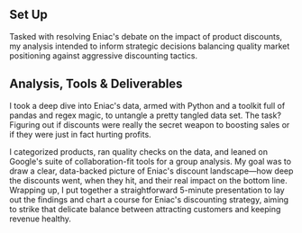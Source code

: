 ## Set Up
Tasked with resolving Eniac's debate on the impact of product discounts, my analysis intended to inform strategic decisions balancing quality market positioning against aggressive discounting tactics.

## Analysis, Tools & Deliverables
I took a deep dive into Eniac's data, armed with Python and a toolkit full of pandas and regex magic, to untangle a pretty tangled data set. The task? 
Figuring out if discounts were really the secret weapon to boosting sales or if they were just in fact hurting profits.

I categorized products, ran quality checks on the data, and leaned on Google's suite of collaboration-fit tools for a group analysis. My goal was to draw a clear, data-backed picture of Eniac's discount landscape—how deep the discounts went, when they hit, and their real impact on the bottom line. Wrapping up, I put together a straightforward 5-minute presentation to lay out the findings and chart a course for Eniac's discounting strategy, aiming to strike that delicate balance between attracting customers and keeping revenue healthy.



